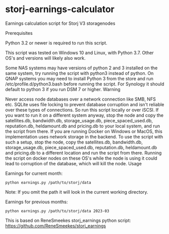 # storj-earnings-calculator
Earnings calculation script for Storj V3 storagenodes

Prerequisites

Python 3.2 or newer is required to run this script.

This script was tested on Windows 10 and Linux, with Python 3.7. Other OS's and versions will likely also work.

Some NAS systems may have versions of python 2 and 3 installed on the same system, try running the script with python3 instead of python. On QNAP systems you may need to install Python 3 from the store and run /etc/profile.d/python3.bash before running the script. For Synology it should default to python 3 if you run DSM 7 or higher.
Warning

Never access node databases over a network connection like SMB, NFS etc. SQLite uses file locking to prevent database corruption and isn't reliable over these types of connections. So run this script locally or over iSCSI. If you want to run it on a different system anyway, stop the node and copy the satellites.db, bandwidth.db, storage_usage.db, piece_spaced_used.db, reputation.db, heldamount.db and pricing.db to your local system, and run the script from there. If you are running Docker on Windows or MacOS, this implementation uses network storage in the backend. To use the script with such a setup, stop the node, copy the satellites.db, bandwidth.db, storage_usage.db, piece_spaced_used.db, reputation.db, heldamount.db and pricing.db to a different location and run the script from there. Running the script on docker nodes on these OS's while the node is using it could lead to corruption of the database, which will kill the node.
Usage

Earnings for current month:
```
python earnings.py /path/to/storj/data
```
Note: If you omit the path it will look in the current working directory.

Earnings for previous months:
```
python earnings.py /path/to/storj/data 2023-03
```
This is based on ReneSmeekes storj_earnings python script: https://github.com/ReneSmeekes/storj_earnings

